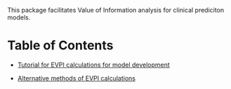 This package facilitates Value of Information analysis for clinical prediciton models.


# Table of Contents

-   [Tutorial for EVPI calculations for model development](https://resplab.github.io/voipred/articles/devEVPI_tutorial.html)

-   [Alternative methods of EVPI calculations](https://resplab.github.io/voipred/articles/devEVPI_methods.html)

